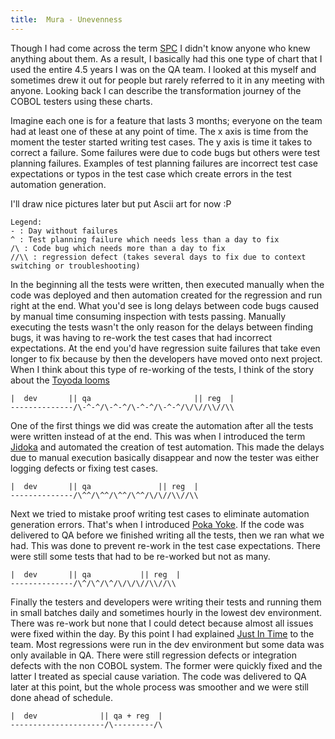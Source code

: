 ```yaml
---
title:  Mura - Unevenness
---
```


Though I had come across the term [SPC][1] I didn't know anyone who knew anything about them.
As a result, I basically had this one type of chart that I used the entire 4.5 years I was on the QA team.
I looked at this myself and sometimes drew it out for people but rarely referred to it in any meeting with anyone.
Looking back I can describe the transformation journey of the COBOL testers using these charts.

Imagine each one is for a feature that lasts 3 months; everyone on the team had at least one of these at any point of time.
The x axis is time from the moment the tester started writing test cases.
The y axis is time it takes to correct a failure. 
Some failures were due to code bugs but others were test planning failures.
Examples of test planning failures are incorrect test case expectations or typos in the test case which create errors in the test automation generation.

I'll draw nice pictures later but put Ascii art for now :P
```
Legend:
- : Day without failures
^ : Test planning failure which needs less than a day to fix
/\ : Code bug which needs more than a day to fix
//\\ : regression defect (takes several days to fix due to context switching or troubleshooting)
```

In the beginning all the tests were written, then executed manually when the code was deployed and then automation created for the regression and run right at the end.
What you'd see is long delays between code bugs caused by manual time consuming inspection with tests passing.
Manually executing the tests wasn't the only reason for the delays between finding bugs, it was having to re-work the test cases that had incorrect expectations.
At the end you'd have regression suite failures that take even longer to fix because by then the developers have moved onto next project.
When I think about this type of re-working of the tests, I think of the story about the [Toyoda looms][2]
```
|  dev       || qa                       || reg  | 
--------------/\-^-^/\-^-^/\-^-^/\-^-^/\/\//\\//\\
```

One of the first things we did was create the automation after all the tests were written instead of at the end.
This was when I introduced the term [Jidoka](Jidoka) and automated the creation of test automation.
This made the delays due to manual execution basically disappear and now the tester was either logging defects or fixing test cases.

```
|  dev       || qa               || reg  | 
--------------/\^^/\^^/\^^/\^^/\/\//\\//\\
```

Next we tried to mistake proof writing test cases to eliminate automation generation errors.
That's when I introduced [Poka Yoke](Poka%20Yoke). 
If the code was delivered to QA before we finished writing all the tests, then we ran what we had.
This was done to prevent re-work in the test case expectations.
There were still some tests that had to be re-worked but not as many.
```
|  dev       || qa           || reg  | 
--------------/\^/\^/\^/\/\/\//\\//\\
```

Finally the testers and developers were writing their tests and running them in small batches daily and sometimes hourly in the lowest dev environment.
There was re-work but none that I could detect because almost all issues were fixed within the day.
By this point I had explained [Just In Time](Just%20In%20Time) to the team.
Most regressions were run in the dev environment but some data was only available in QA. 
There were still regression defects or integration defects with the non COBOL system. 
The former were quickly fixed and the latter I treated as special cause variation. 
The code was delivered to QA later at this point, but the whole process was smoother and we were still done ahead of schedule.
```
|  dev              || qa + reg  | 
---------------------/\---------/\
```

[1]: https://deming.org/the-first-control-chart/
[2]: https://www.toyota-global.com/company/history_of_toyota/75years/text/taking_on_the_automotive_business/chapter1/section1/item4.html
